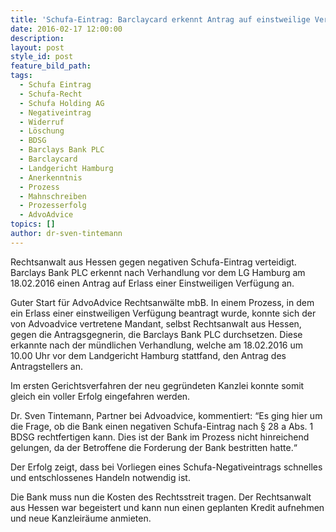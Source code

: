 ```yaml
---
title: 'Schufa-Eintrag: Barclaycard erkennt Antrag auf einstweilige Verfügung vor LG Hamburg an'
date: 2016-02-17 12:00:00
description:
layout: post
style_id: post
feature_bild_path:
tags:
  - Schufa Eintrag
  - Schufa-Recht
  - Schufa Holding AG
  - Negativeintrag
  - Widerruf
  - Löschung
  - BDSG
  - Barclays Bank PLC
  - Barclaycard
  - Landgericht Hamburg
  - Anerkenntnis
  - Prozess
  - Mahnschreiben
  - Prozesserfolg
  - AdvoAdvice
topics: []
author: dr-sven-tintemann
---
```



Rechtsanwalt aus Hessen gegen negativen Schufa-Eintrag verteidigt. Barclays Bank PLC erkennt nach Verhandlung vor dem LG Hamburg am 18.02.2016 einen Antrag auf Erlass einer Einstweiligen Verfügung an.

Guter Start für AdvoAdvice Rechtsanwälte mbB. In einem Prozess, in dem ein Erlass einer einstweiligen Verfügung beantragt wurde, konnte sich der von Advoadvice vertretene Mandant, selbst Rechtsanwalt aus Hessen, gegen die Antragsgegnerin, die Barclays Bank PLC durchsetzen. Diese erkannte nach der mündlichen Verhandlung, welche am 18.02.2016 um 10.00 Uhr vor dem Landgericht Hamburg stattfand, den Antrag des Antragstellers an.

Im ersten Gerichtsverfahren der neu gegründeten Kanzlei konnte somit gleich ein voller Erfolg eingefahren werden.

Dr. Sven Tintemann, Partner bei Advoadvice, kommentiert: “Es ging hier um die Frage, ob die Bank einen negativen Schufa-Eintrag nach § 28 a Abs. 1 BDSG rechtfertigen kann. Dies ist der Bank im Prozess nicht hinreichend gelungen, da der Betroffene die Forderung der Bank bestritten hatte.“

Der Erfolg zeigt, dass bei Vorliegen eines Schufa-Negativeintrags schnelles und entschlossenes Handeln notwendig ist.

Die Bank muss nun die Kosten des Rechtsstreit tragen. Der Rechtsanwalt aus Hessen war begeistert und kann nun einen geplanten Kredit aufnehmen und neue Kanzleiräume anmieten.
